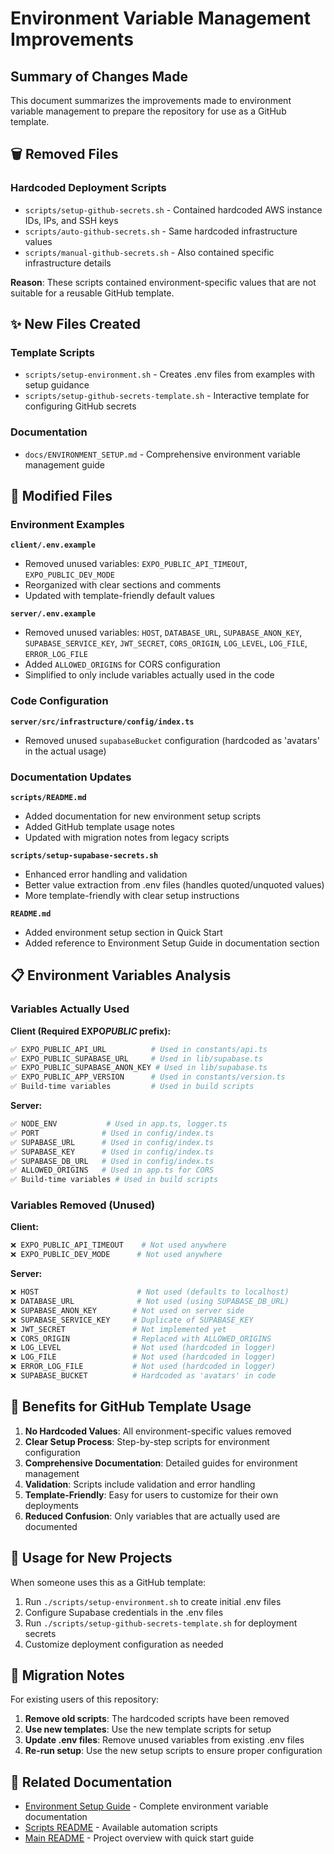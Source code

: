 # Environment Variable Management Improvements

## Summary of Changes Made

This document summarizes the improvements made to environment variable management to prepare the repository for use as a GitHub template.

## 🗑️ Removed Files

### Hardcoded Deployment Scripts

- `scripts/setup-github-secrets.sh` - Contained hardcoded AWS instance IDs, IPs, and SSH keys
- `scripts/auto-github-secrets.sh` - Same hardcoded infrastructure values
- `scripts/manual-github-secrets.sh` - Also contained specific infrastructure details

**Reason**: These scripts contained environment-specific values that are not suitable for a reusable GitHub template.

## ✨ New Files Created

### Template Scripts

- `scripts/setup-environment.sh` - Creates .env files from examples with setup guidance
- `scripts/setup-github-secrets-template.sh` - Interactive template for configuring GitHub secrets

### Documentation

- `docs/ENVIRONMENT_SETUP.md` - Comprehensive environment variable management guide

## 🔧 Modified Files

### Environment Examples

**`client/.env.example`**

- Removed unused variables: `EXPO_PUBLIC_API_TIMEOUT`, `EXPO_PUBLIC_DEV_MODE`
- Reorganized with clear sections and comments
- Updated with template-friendly default values

**`server/.env.example`**

- Removed unused variables: `HOST`, `DATABASE_URL`, `SUPABASE_ANON_KEY`, `SUPABASE_SERVICE_KEY`, `JWT_SECRET`, `CORS_ORIGIN`, `LOG_LEVEL`, `LOG_FILE`, `ERROR_LOG_FILE`
- Added `ALLOWED_ORIGINS` for CORS configuration
- Simplified to only include variables actually used in the code

### Code Configuration

**`server/src/infrastructure/config/index.ts`**

- Removed unused `supabaseBucket` configuration (hardcoded as 'avatars' in the actual usage)

### Documentation Updates

**`scripts/README.md`**

- Added documentation for new environment setup scripts
- Added GitHub template usage notes
- Updated with migration notes from legacy scripts

**`scripts/setup-supabase-secrets.sh`**

- Enhanced error handling and validation
- Better value extraction from .env files (handles quoted/unquoted values)
- More template-friendly with clear setup instructions

**`README.md`**

- Added environment setup section in Quick Start
- Added reference to Environment Setup Guide in documentation section

## 📋 Environment Variables Analysis

### Variables Actually Used

**Client (Required EXPO*PUBLIC* prefix):**

```bash
✅ EXPO_PUBLIC_API_URL          # Used in constants/api.ts
✅ EXPO_PUBLIC_SUPABASE_URL     # Used in lib/supabase.ts
✅ EXPO_PUBLIC_SUPABASE_ANON_KEY # Used in lib/supabase.ts
✅ EXPO_PUBLIC_APP_VERSION      # Used in constants/version.ts
✅ Build-time variables         # Used in build scripts
```

**Server:**

```bash
✅ NODE_ENV           # Used in app.ts, logger.ts
✅ PORT              # Used in config/index.ts
✅ SUPABASE_URL      # Used in config/index.ts
✅ SUPABASE_KEY      # Used in config/index.ts
✅ SUPABASE_DB_URL   # Used in config/index.ts
✅ ALLOWED_ORIGINS   # Used in app.ts for CORS
✅ Build-time variables # Used in build scripts
```

### Variables Removed (Unused)

**Client:**

```bash
❌ EXPO_PUBLIC_API_TIMEOUT    # Not used anywhere
❌ EXPO_PUBLIC_DEV_MODE      # Not used anywhere
```

**Server:**

```bash
❌ HOST                      # Not used (defaults to localhost)
❌ DATABASE_URL              # Not used (using SUPABASE_DB_URL)
❌ SUPABASE_ANON_KEY        # Not used on server side
❌ SUPABASE_SERVICE_KEY     # Duplicate of SUPABASE_KEY
❌ JWT_SECRET               # Not implemented yet
❌ CORS_ORIGIN              # Replaced with ALLOWED_ORIGINS
❌ LOG_LEVEL                # Not used (hardcoded in logger)
❌ LOG_FILE                 # Not used (hardcoded in logger)
❌ ERROR_LOG_FILE           # Not used (hardcoded in logger)
❌ SUPABASE_BUCKET          # Hardcoded as 'avatars' in code
```

## 🎯 Benefits for GitHub Template Usage

1. **No Hardcoded Values**: All environment-specific values removed
2. **Clear Setup Process**: Step-by-step scripts for environment configuration
3. **Comprehensive Documentation**: Detailed guides for environment management
4. **Validation**: Scripts include validation and error handling
5. **Template-Friendly**: Easy for users to customize for their own deployments
6. **Reduced Confusion**: Only variables that are actually used are documented

## 🚀 Usage for New Projects

When someone uses this as a GitHub template:

1. Run `./scripts/setup-environment.sh` to create initial .env files
2. Configure Supabase credentials in the .env files
3. Run `./scripts/setup-github-secrets-template.sh` for deployment secrets
4. Customize deployment configuration as needed

## 🔄 Migration Notes

For existing users of this repository:

1. **Remove old scripts**: The hardcoded scripts have been removed
2. **Use new templates**: Use the new template scripts for setup
3. **Update .env files**: Remove unused variables from existing .env files
4. **Re-run setup**: Use the new setup scripts to ensure proper configuration

## 📖 Related Documentation

- [Environment Setup Guide](./ENVIRONMENT_SETUP.md) - Complete environment variable documentation
- [Scripts README](../scripts/README.md) - Available automation scripts
- [Main README](../README.md) - Project overview with quick start guide
